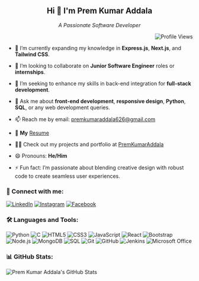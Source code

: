 <div align="center">

## Hi 👋 I'm Prem Kumar Addala  
_A Passionate Software Developer_  

</div>


<div align="right">
  
![Profile Views](https://komarev.com/ghpvc/?username=PremKumarAddala&color=blue&style=flat)

</div>


- 🌱 I’m currently expanding my knowledge in **Express.js**, **Next.js**, and **Tailwind CSS**.
  
- 👯 I’m looking to collaborate on **Junior Software Engineer** roles or **internships**.
  
- 🤔 I’m seeking to enhance my skills in back-end integration for **full-stack development**.
  
- 💬 Ask me about **front-end development**, **responsive design**, **Python**, **SQL**, or any web development queries.
  
- 📫 Reach me by email: [premkumaraddala626@gmail.com](mailto:premkumaraddala626@gmail.com)
  
- 📄 **My** [Resume](https://drive.google.com/file/d/1z7pz_-PJT02jj_uN7N2RQz-gniJWIX3w/view?usp=sharing)
  
- 👨‍💻 Check out my projects and portfolio at [PremKumarAddala](https://premkumaraddalaportfolio.glitch.me/)
  
- 😄 Pronouns: **He/Him**
  
- ⚡ Fun fact: I’m passionate about blending creative design with robust code to create seamless user experiences.
  

### 🔗 Connect with me:
[![LinkedIn](https://img.shields.io/badge/LinkedIn-0077B5?style=flat&logo=linkedin&logoColor=white)](https://www.linkedin.com/in/prem-kumar-addala-594506273/) 
[![Instagram](https://img.shields.io/badge/Instagram-E4405F?style=flat&logo=instagram&logoColor=white)](https://www.instagram.com/prem_addala/) 
[![Facebook](https://img.shields.io/badge/Facebook-1877F2?style=flat&logo=facebook&logoColor=white)](https://www.facebook.com/PremKumarAddala)

### 🛠️ Languages and Tools:
![Python](https://img.shields.io/badge/Python-3776AB?style=flat&logo=python&logoColor=white) ![C](https://img.shields.io/badge/C-A8B9CC?style=flat&logo=c&logoColor=white) ![HTML5](https://img.shields.io/badge/HTML5-E34F26?style=flat&logo=html5&logoColor=white) ![CSS3](https://img.shields.io/badge/CSS3-1572B6?style=flat&logo=css3&logoColor=white) ![JavaScript](https://img.shields.io/badge/JavaScript-F7DF1E?style=flat&logo=javascript&logoColor=black) ![React](https://img.shields.io/badge/React-61DAFB?style=flat&logo=react&logoColor=black) ![Bootstrap](https://img.shields.io/badge/Bootstrap-563D7C?style=flat&logo=bootstrap&logoColor=white) ![Node.js](https://img.shields.io/badge/Node.js-8CC84B?style=flat&logo=node.js&logoColor=white) ![MongoDB](https://img.shields.io/badge/MongoDB-47A248?style=flat&logo=mongodb&logoColor=white) ![SQL](https://img.shields.io/badge/SQL-4479A1?style=flat&logo=postgresql&logoColor=white) ![Git](https://img.shields.io/badge/Git-F05032?style=flat&logo=git&logoColor=white) ![GitHub](https://img.shields.io/badge/GitHub-181717?style=flat&logo=github&logoColor=white) ![Jenkins](https://img.shields.io/badge/Jenkins-D24939?style=flat&logo=jenkins&logoColor=white) ![Microsoft Office](https://img.shields.io/badge/Microsoft_Office-D83B01?style=flat&logo=microsoft-office&logoColor=white)

### 📊 GitHub Stats:
![Prem Kumar Addala's GitHub Stats](https://prem-kumar-addala.vercel.app/api?username=PremKumarAddala&show_icons=true&hide_title=true&hide=prs&count_private=true&include_all_commits=true&theme=radical)

